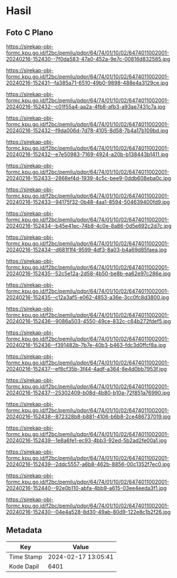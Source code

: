 # Hasil

## Foto C Plano

https://sirekap-obj-formc.kpu.go.id/f2bc/pemilu/pdpr/64/74/01/10/02/6474011002001-20240216-152430--7f0da583-47a0-452a-9e7c-00816d832585.jpg

https://sirekap-obj-formc.kpu.go.id/f2bc/pemilu/pdpr/64/74/01/10/02/6474011002001-20240216-152431--fa385a71-6510-49b0-9898-488e4a3129ce.jpg

https://sirekap-obj-formc.kpu.go.id/f2bc/pemilu/pdpr/64/74/01/10/02/6474011002001-20240216-152432--c01f55a4-aa2a-4fb8-afb3-a93ae7431c7a.jpg

https://sirekap-obj-formc.kpu.go.id/f2bc/pemilu/pdpr/64/74/01/10/02/6474011002001-20240216-152432--f9da006d-7d78-4105-8d58-7b4a17b109bd.jpg

https://sirekap-obj-formc.kpu.go.id/f2bc/pemilu/pdpr/64/74/01/10/02/6474011002001-20240216-152432--e7e50983-7169-4924-a20b-b138443b1411.jpg

https://sirekap-obj-formc.kpu.go.id/f2bc/pemilu/pdpr/64/74/01/10/02/6474011002001-20240216-152433--2868ef4d-1939-4c5c-bee9-0ddb608eba0c.jpg

https://sirekap-obj-formc.kpu.go.id/f2bc/pemilu/pdpr/64/74/01/10/02/6474011002001-20240216-152433--94175f32-0b48-4aa1-8594-504639400fd9.jpg

https://sirekap-obj-formc.kpu.go.id/f2bc/pemilu/pdpr/64/74/01/10/02/6474011002001-20240216-152434--b45e41ec-74b8-4c0e-8a86-0d5e692c2d7c.jpg

https://sirekap-obj-formc.kpu.go.id/f2bc/pemilu/pdpr/64/74/01/10/02/6474011002001-20240216-152434--d681f1f4-9599-4df3-8a03-b4a69d85faea.jpg

https://sirekap-obj-formc.kpu.go.id/f2bc/pemilu/pdpr/64/74/01/10/02/6474011002001-20240216-152435--52c5e12a-2d58-4b50-be8b-ea62e97c286e.jpg

https://sirekap-obj-formc.kpu.go.id/f2bc/pemilu/pdpr/64/74/01/10/02/6474011002001-20240216-152435--c12a3af5-e062-4853-a36e-3cc0fc8d3800.jpg

https://sirekap-obj-formc.kpu.go.id/f2bc/pemilu/pdpr/64/74/01/10/02/6474011002001-20240216-152436--9086a503-4550-49ce-832c-c64b272fdef5.jpg

https://sirekap-obj-formc.kpu.go.id/f2bc/pemilu/pdpr/64/74/01/10/02/6474011002001-20240216-152436--f391482b-7b7e-40b3-b463-fdc3d0ffcf8a.jpg

https://sirekap-obj-formc.kpu.go.id/f2bc/pemilu/pdpr/64/74/01/10/02/6474011002001-20240216-152437--ef8cf35b-3f44-4adf-a364-8e4d0bb7953f.jpg

https://sirekap-obj-formc.kpu.go.id/f2bc/pemilu/pdpr/64/74/01/10/02/6474011002001-20240216-152437--25302409-b08d-4b80-b10a-72f851a76990.jpg

https://sirekap-obj-formc.kpu.go.id/f2bc/pemilu/pdpr/64/74/01/10/02/6474011002001-20240216-152438--872328b8-b881-4106-b6b8-2ce486737019.jpg

https://sirekap-obj-formc.kpu.go.id/f2bc/pemilu/pdpr/64/74/01/10/02/6474011002001-20240216-152439--1e8a6fe1-ec93-4bb3-92ed-5b2ad2fe00a1.jpg

https://sirekap-obj-formc.kpu.go.id/f2bc/pemilu/pdpr/64/74/01/10/02/6474011002001-20240216-152439--2ddc5557-a6b8-462b-8856-00c1352f7ec0.jpg

https://sirekap-obj-formc.kpu.go.id/f2bc/pemilu/pdpr/64/74/01/10/02/6474011002001-20240216-152440--92e0b110-abfa-4bb9-a615-03ee4eeda3f1.jpg

https://sirekap-obj-formc.kpu.go.id/f2bc/pemilu/pdpr/64/74/01/10/02/6474011002001-20240216-152430--04e4a528-8d30-49ab-80d9-122e8c1b2f26.jpg


## Metadata

| Key        | Value               |
| ---------- | ------------------- |
| Time Stamp | 2024-02-17 13:05:41 |
| Kode Dapil | 6401                |



